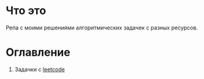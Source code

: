 # Что это

Репа с моими решениями алгоритмических задачек с разных ресурсов.

# Оглавление

1. Задачки с [leetcode](leetcode/README.md#Оглавление)
